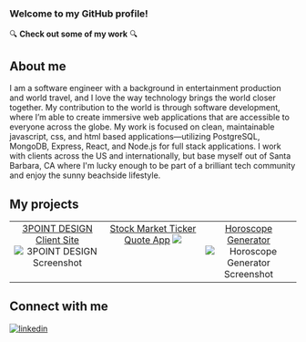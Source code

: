 ### Welcome to my GitHub profile!

:mag: **Check out some of my work**	:mag:

 ## About me
 
I am a software engineer with a background in entertainment production and world travel, and I love the way technology brings the world closer together. My contribution to the world is through software development, where I’m able to create immersive web applications that are accessible to everyone across the globe. My work is focused on clean, maintainable javascript, css, and html based applications—utilizing PostgreSQL, MongoDB, Express, React, and Node.js for full stack applications. I work with clients across the US and internationally, but base myself out of Santa Barbara, CA where I'm lucky enough to be part of a brilliant tech community and enjoy the sunny beachside lifestyle.

## My projects  
<table><tr><td valign="top" width="33%">
<div align="center"> 
<a href="https://3pointdesign.netlify.app/" target="_blank">3POINT DESIGN Client Site</a>
<img src="https://i.imgur.com/zUUZZ3c.jpg" alt="3POINT DESIGN Screenshot">
</div>
</td><td valign="top" width="33%">
<div align="center">
<a href="https://stocktickerquotes.netlify.app/" target="_blank">Stock Market Ticker Quote App</a>
<img src="https://i.imgur.com/Ag0eXNE.png">
</div>
</td><td valign="top" width="33%">
<div align="center">
<a href="https://horoscopegenerator.netlify.app/" target="_blank">Horoscope Generator</a>
<img src="https://i.imgur.com/9pSPT8A.png" alt="Horoscope Generator Screenshot">
   
</div>
</td></tr></table> 

## Connect with me
<div>
<a href="https://www.linkedin.com/in/jeremy-seckinger/" target="_blank"><img src="https://img.shields.io/badge/linkedin-%231E77B5.svg?&style=for-the-badge&logo=linkedin&logoColor=white" alt="linkedin"></a>
 </div>
<br/>
